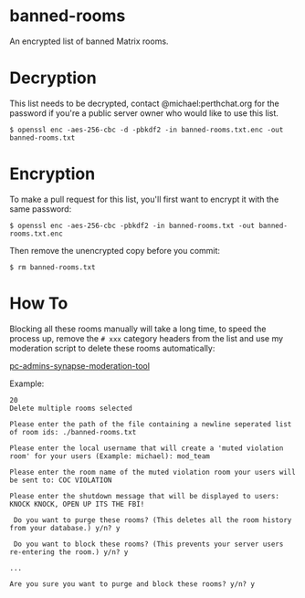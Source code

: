 # banned-rooms

An encrypted list of banned Matrix rooms.

# Decryption

This list needs to be decrypted, contact @michael:perthchat.org for the password if you're a public server owner who would like to use this list.

`$ openssl enc -aes-256-cbc -d -pbkdf2 -in banned-rooms.txt.enc -out banned-rooms.txt`

# Encryption

To make a pull request for this list, you'll first want to encrypt it with the same password:

`$ openssl enc -aes-256-cbc -pbkdf2 -in banned-rooms.txt -out banned-rooms.txt.enc`

Then remove the unencrypted copy before you commit:

`$ rm banned-rooms.txt`

# How To

Blocking all these rooms manually will take a long time, to speed the process up, remove the `# xxx` category headers from the list and use my moderation script to delete these rooms automatically: 

[pc-admins-synapse-moderation-tool](https://gitlab.com/PC-Admin/pc-admins-synapse-moderation-tool)

Example:

```
20
Delete multiple rooms selected

Please enter the path of the file containing a newline seperated list of room ids: ./banned-rooms.txt  

Please enter the local username that will create a 'muted violation room' for your users (Example: michael): mod_team     

Please enter the room name of the muted violation room your users will be sent to: COC VIOLATION

Please enter the shutdown message that will be displayed to users: KNOCK KNOCK, OPEN UP ITS THE FBI!

 Do you want to purge these rooms? (This deletes all the room history from your database.) y/n? y

 Do you want to block these rooms? (This prevents your server users re-entering the room.) y/n? y

...

Are you sure you want to purge and block these rooms? y/n? y
```
